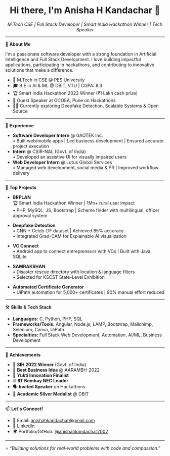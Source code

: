 <h1 align="center">Hi there, I'm Anisha H Kandachar 👋</h1>
<p align="center">
  <em>M.Tech CSE | Full Stack Developer | Smart India Hackathon Winner | Tech Speaker</em>
</p>

---

🌟 **About Me**

I'm a passionate software developer with a strong foundation in Artificial Intelligence and Full Stack Development. I love building impactful applications, participating in hackathons, and contributing to innovative solutions that make a difference.

- 🧠 M.Tech in CSE @ PES University  
- 🎓 B.E in AI & ML @ DBIT, VTU | CGPA: 8.3  
- 🏆 Smart India Hackathon 2022 Winner (₹1 Lakh cash prize)  
- 🎤 Guest Speaker at GCOEA, Pune on Hackathons  
- 👩‍💻 Currently exploring Deepfake Detection, Scalable Systems & Open Source

---

💼 **Experience**

- **Software Developer Intern** @ GAOTEK Inc.  
  • Built web/mobile apps | Led business development | Ensured accurate project execution  
- **Intern** @ CSIR-NAL (Govt. of India)  
  • Developed an assistive UI for visually impaired users  
- **Web Developer Intern** @ Lotus Global Services  
  • Managed web development, social media & PR | Improved workflow delivery  

---

🚀 **Top Projects**

- **BRPLAN**  
  🏆 Smart India Hackathon Winner | 1Mn+ rural user impact  
  • PHP, MySQL, JS, Bootstrap | Scheme finder with multilingual, officer approval system  

- **Deepfake Detection**  
  • CNN + Celeb-DF dataset | Achieved 85% accuracy  
  • Integrated Grad-CAM for Explainable AI visualization  

- **VC Connect**  
  • Android app to connect entrepreneurs with VCs | Built with Java, SQLite  

- **SAMRAKSHAN**  
  • Disaster rescue directory with location & language filters  
  • Selected for KSCST State-Level Exhibition  

- **Automated Certificate Generator**  
  • UiPath automation for 5,000+ certificates | 90% manual effort reduced  

---

🛠️ **Skills & Tech Stack**

- **Languages:** C, Python, PHP, SQL  
- **Frameworks/Tools:** Angular, Node.js, LAMP, Bootstrap, Mailchimp, Selenium, Canva, UiPath  
- **Specialties:** Full Stack Web Development, Automation, AI/ML, Business Development  

---

🏅 **Achievements**

- 🥇 **SIH 2022 Winner** (Govt. of India)  
- 🥈 **Best Business Idea** @ AARAMBH-2022  
- 🧠 **Yukti Innovation Finalist**  
- 🌐 **IIT Bombay NEC Leader**  
- 🗣️ **Invited Speaker** on Hackathons  
- 🏅 **Academic Silver Medalist** @ DBIT  

---

📫 **Let's Connect!**

- 📧 Email: anishahkandachar@gmail.com  
- 🔗 [LinkedIn](https://www.linkedin.com/in/anisha-h-kandachar-514296212/)  
- 🌍 Portfolio/GitHub: [@anishahkandachar2002](https://github.com/anishahkandachar2002)

---

⭐ _“Building solutions for real-world problems with code and compassion.”_

